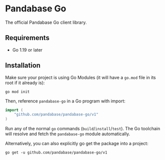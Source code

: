 # Pandabase Go

The official Pandabase Go client library.

## Requirements

- Go 1.19 or later

## Installation

Make sure your project is using Go Modules (it will have a `go.mod` file in its root if it already is):

```
go mod init
```

Then, reference `pandabase-go` in a Go program with import:

```go
import (
	"github.com/pandabase/pandabase-go/v1"
)
```

Run any of the normal `go` commands (`build`/`install`/`test`). The Go toolchain will resolve and fetch the `pandabase-go` module automatically.

Alternatively, you can also explicitly go get the package into a project:

```
go get -u github.com/pandabase/pandabase-go/v1
```
